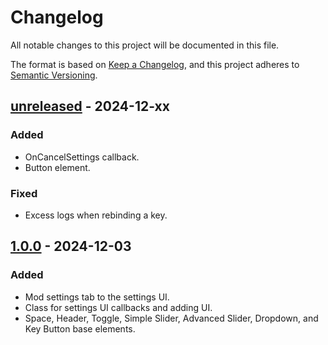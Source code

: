 # Changelog

All notable changes to this project will be documented in this file.

The format is based on [Keep a Changelog](https://keepachangelog.com/en/1.1.0/),
and this project adheres to [Semantic Versioning](https://semver.org/spec/v2.0.0.html).

## [unreleased] - 2024-12-xx

### Added

- OnCancelSettings callback.
- Button element.

### Fixed

- Excess logs when rebinding a key.

## [1.0.0] - 2024-12-03

### Added

- Mod settings tab to the settings UI.
- Class for settings UI callbacks and adding UI.
- Space, Header, Toggle, Simple Slider, Advanced Slider, Dropdown, and Key Button base elements.

[unreleased]: https://github.com/Nestorboy/ATLYSS-EasySettings/compare/v1.0.0...HEAD
[1.0.0]: https://github.com/Nestorboy/ATLYSS-EasySettings/releases/tag/v1.0.0